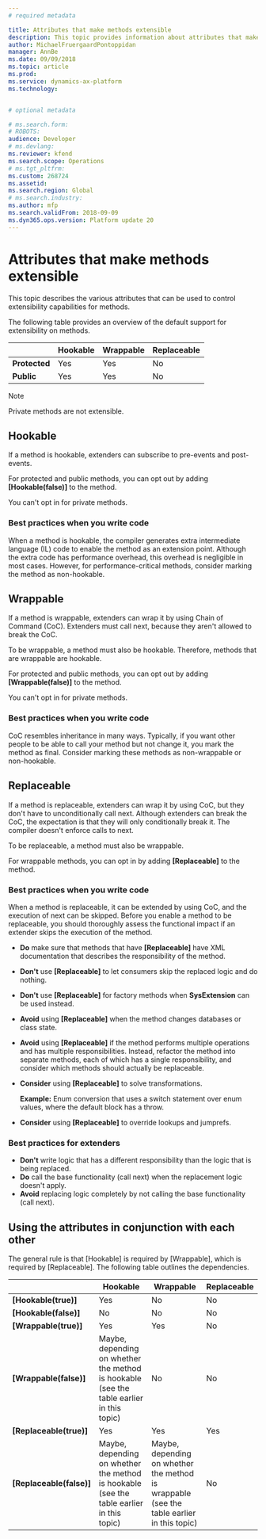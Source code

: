 ```yaml
---
# required metadata

title: Attributes that make methods extensible
description: This topic provides information about attributes that make methods extensible.
author: MichaelFruergaardPontoppidan
manager: AnnBe
ms.date: 09/09/2018
ms.topic: article
ms.prod: 
ms.service: dynamics-ax-platform
ms.technology: 


# optional metadata

# ms.search.form: 
# ROBOTS: 
audience: Developer
# ms.devlang: 
ms.reviewer: kfend
ms.search.scope: Operations
# ms.tgt_pltfrm: 
ms.custom: 268724
ms.assetid: 
ms.search.region: Global
# ms.search.industry: 
ms.author: mfp
ms.search.validFrom: 2018-09-09
ms.dyn365.ops.version: Platform update 20
---
```


# Attributes that make methods extensible

This topic describes the various attributes that can be used to control extensibility capabilities for methods.

The following table provides an overview of the default support for extensibility on methods.

|   | Hookable | Wrappable | Replaceable |
|---|----------|-----------|-------------|
| **Protected** | Yes | Yes | No |
| **Public** | Yes | Yes | No |

> [!NOTE]
> Private methods are not extensible.

## Hookable
If a method is hookable, extenders can subscribe to pre-events and post-events.

For protected and public methods, you can opt out by adding **\[Hookable(false)\]** to the method.

You can't opt in for private methods.

### Best practices when you write code
When a method is hookable, the compiler generates extra intermediate language (IL) code to enable the method as an extension point. Although the extra code has performance overhead, this overhead is negligible in most cases. However, for performance-critical methods, consider marking the method as non-hookable.

## Wrappable
If a method is wrappable, extenders can wrap it by using Chain of Command (CoC). Extenders must call next, because they aren't allowed to break the CoC.

To be wrappable, a method must also be hookable. Therefore, methods that are wrappable are hookable.

For protected and public methods, you can opt out by adding **\[Wrappable(false)\]** to the method.

You can't opt in for private methods.

### Best practices when you write code
CoC resembles inheritance in many ways. Typically, if you want other people to be able to call your method but not change it, you mark the method as final. Consider marking these methods as non-wrappable or non-hookable.

## Replaceable 
If a method is replaceable, extenders can wrap it by using CoC, but they don't have to unconditionally call next. Although extenders can break the CoC, the expectation is that they will only conditionally break it. The compiler doesn't enforce calls to next.

To be replaceable, a method must also be wrappable.

For wrappable methods, you can opt in by adding **\[Replaceable\]** to the method.

### Best practices when you write code
When a method is replaceable, it can be extended by using CoC, and the execution of next can be skipped. Before you enable a method to be replaceable, you should thoroughly assess the functional impact if an extender skips the execution of the method.
			
+ **Do** make sure that methods that have **\[Replaceable\]** have XML documentation that describes the responsibility of the method.
+ **Don't** use **\[Replaceable\]** to let consumers skip the replaced logic and do nothing.
+ **Don't** use **\[Replaceable\]** for factory methods when **SysExtension** can be used instead.
+ **Avoid** using **\[Replaceable\]** when the method changes databases or class state.
+ **Avoid** using **\[Replaceable\]** if the method performs multiple operations and has multiple responsibilities. Instead, refactor the method into separate methods, each of which has a single responsibility, and consider which methods should actually be replaceable.
+ **Consider** using **\[Replaceable\]** to solve transformations. 

    **Example:** Enum conversion that uses a switch statement over enum values, where the default block has a throw.

+ **Consider** using **\[Replaceable\]** to override lookups and jumprefs.
 
### Best practices for extenders
+ **Don't** write logic that has a different responsibility than the logic that is being replaced.
+ **Do** call the base functionality (call next) when the replacement logic doesn't apply.
+ **Avoid** replacing logic completely by not calling the base functionality (call next).

## Using the attributes in conjunction with each other

The general rule is that \[Hookable\] is required by \[Wrappable\], which is required by \[Replaceable\]. The following table outlines the dependencies.

|   | Hookable | Wrappable | Replaceable |
|---|----------|-----------|-------------|
| **\[Hookable(true)\]** | Yes | No | No |
| **\[Hookable(false)\]** |	No | No | No |
| **\[Wrappable(true)\]** |	Yes | Yes |	No |
| **\[Wrappable(false)\]** | Maybe, depending on whether the method is hookable (see the table earlier in this topic) | No | No |
| **\[Replaceable(true)\]** | Yes | Yes | Yes |
| **\[Replaceable(false)\]** | Maybe, depending on whether the method is hookable (see the table earlier in this topic) | Maybe, depending on whether the method is wrappable (see the table earlier in this topic) | No |
